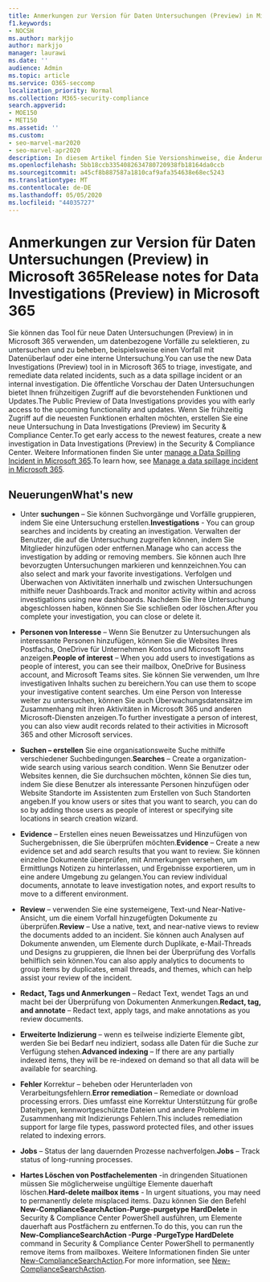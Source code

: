 ```yaml
---
title: Anmerkungen zur Version für Daten Untersuchungen (Preview) in Microsoft 365
f1.keywords:
- NOCSH
ms.author: markjjo
author: markjjo
manager: laurawi
ms.date: ''
audience: Admin
ms.topic: article
ms.service: O365-seccomp
localization_priority: Normal
ms.collection: M365-security-compliance
search.appverid:
- MOE150
- MET150
ms.assetid: ''
ms.custom:
- seo-marvel-mar2020
- seo-marvel-apr2020
description: In diesem Artikel finden Sie Versionshinweise, die Änderungen und neue Features für das Tool zur Datenermittlung (Preview) in Microsoft 365 enthalten.
ms.openlocfilehash: 5bb18ccb3354082634780720938fb18164da0ccb
ms.sourcegitcommit: a45cf8b887587a1810caf9afa354638e68ec5243
ms.translationtype: MT
ms.contentlocale: de-DE
ms.lasthandoff: 05/05/2020
ms.locfileid: "44035727"
---
```

# <a name="release-notes-for-data-investigations-preview-in-microsoft-365"></a><span data-ttu-id="4bb6b-103">Anmerkungen zur Version für Daten Untersuchungen (Preview) in Microsoft 365</span><span class="sxs-lookup"><span data-stu-id="4bb6b-103">Release notes for Data Investigations (Preview) in Microsoft 365</span></span>

<span data-ttu-id="4bb6b-104">Sie können das Tool für neue Daten Untersuchungen (Preview) in in Microsoft 365 verwenden, um datenbezogene Vorfälle zu selektieren, zu untersuchen und zu beheben, beispielsweise einen Vorfall mit Datenüberlauf oder eine interne Untersuchung.</span><span class="sxs-lookup"><span data-stu-id="4bb6b-104">You can use the new Data Investigations (Preview) tool in in Microsoft 365 to triage, investigate, and remediate data related incidents, such as a data spillage incident or an internal investigation.</span></span> <span data-ttu-id="4bb6b-105">Die öffentliche Vorschau der Daten Untersuchungen bietet Ihnen frühzeitigen Zugriff auf die bevorstehenden Funktionen und Updates.</span><span class="sxs-lookup"><span data-stu-id="4bb6b-105">The Public Preview of Data Investigations provides you with early access to the upcoming functionality and updates.</span></span> <span data-ttu-id="4bb6b-106">Wenn Sie frühzeitig Zugriff auf die neuesten Funktionen erhalten möchten, erstellen Sie eine neue Untersuchung in Data Investigations (Preview) im Security & Compliance Center.</span><span class="sxs-lookup"><span data-stu-id="4bb6b-106">To get early access to the newest features, create a new investigation in Data Investigations (Preview) in the Security & Compliance Center.</span></span> <span data-ttu-id="4bb6b-107">Weitere Informationen finden Sie unter [manage a Data Spilling Incident in Microsoft 365](manage-data-spillage-incidents.md).</span><span class="sxs-lookup"><span data-stu-id="4bb6b-107">To learn how, see [Manage a data spillage incident in Microsoft 365](manage-data-spillage-incidents.md).</span></span>

## <a name="whats-new"></a><span data-ttu-id="4bb6b-108">Neuerungen</span><span class="sxs-lookup"><span data-stu-id="4bb6b-108">What's new</span></span> 

- <span data-ttu-id="4bb6b-109">Unter **suchungen** – Sie können Suchvorgänge und Vorfälle gruppieren, indem Sie eine Untersuchung erstellen.</span><span class="sxs-lookup"><span data-stu-id="4bb6b-109">**Investigations** - You can group searches and incidents by creating an investigation.</span></span> <span data-ttu-id="4bb6b-110">Verwalten der Benutzer, die auf die Untersuchung zugreifen können, indem Sie Mitglieder hinzufügen oder entfernen.</span><span class="sxs-lookup"><span data-stu-id="4bb6b-110">Manage who can access the investigation by adding or removing members.</span></span>  <span data-ttu-id="4bb6b-111">Sie können auch Ihre bevorzugten Untersuchungen markieren und kennzeichnen.</span><span class="sxs-lookup"><span data-stu-id="4bb6b-111">You can also select and mark your favorite investigations.</span></span> <span data-ttu-id="4bb6b-112">Verfolgen und Überwachen von Aktivitäten innerhalb und zwischen Untersuchungen mithilfe neuer Dashboards.</span><span class="sxs-lookup"><span data-stu-id="4bb6b-112">Track and monitor activity within and across investigations using new dashboards.</span></span> <span data-ttu-id="4bb6b-113">Nachdem Sie Ihre Untersuchung abgeschlossen haben, können Sie Sie schließen oder löschen.</span><span class="sxs-lookup"><span data-stu-id="4bb6b-113">After you complete your investigation, you can close or delete it.</span></span>

- <span data-ttu-id="4bb6b-114">**Personen von Interesse** – Wenn Sie Benutzer zu Untersuchungen als interessante Personen hinzufügen, können Sie die Websites Ihres Postfachs, OneDrive für Unternehmen Kontos und Microsoft Teams anzeigen.</span><span class="sxs-lookup"><span data-stu-id="4bb6b-114">**People of interest** – When you add users to investigations as people of interest, you can see their mailbox, OneDrive for Business account, and Microsoft Teams sites.</span></span> <span data-ttu-id="4bb6b-115">Sie können Sie verwenden, um Ihre investigativen Inhalts suchen zu bereichern.</span><span class="sxs-lookup"><span data-stu-id="4bb6b-115">You can use them to scope your investigative content searches.</span></span> <span data-ttu-id="4bb6b-116">Um eine Person von Interesse weiter zu untersuchen, können Sie auch Überwachungsdatensätze im Zusammenhang mit ihren Aktivitäten in Microsoft 365 und anderen Microsoft-Diensten anzeigen.</span><span class="sxs-lookup"><span data-stu-id="4bb6b-116">To further investigate a person of interest, you can also view audit records related to their activities in Microsoft 365 and other Microsoft services.</span></span>

- <span data-ttu-id="4bb6b-117">**Suchen – erstellen** Sie eine organisationsweite Suche mithilfe verschiedener Suchbedingungen.</span><span class="sxs-lookup"><span data-stu-id="4bb6b-117">**Searches** – Create a organization-wide search using various search condition.</span></span> <span data-ttu-id="4bb6b-118">Wenn Sie Benutzer oder Websites kennen, die Sie durchsuchen möchten, können Sie dies tun, indem Sie diese Benutzer als interessante Personen hinzufügen oder Website Standorte im Assistenten zum Erstellen von Such Standorten angeben.</span><span class="sxs-lookup"><span data-stu-id="4bb6b-118">If you know users or sites that you want to search, you can do so by adding those users as people of interest or specifying site locations in search creation wizard.</span></span> 

- <span data-ttu-id="4bb6b-119">**Evidence** – Erstellen eines neuen Beweissatzes und Hinzufügen von Suchergebnissen, die Sie überprüfen möchten.</span><span class="sxs-lookup"><span data-stu-id="4bb6b-119">**Evidence** – Create a new evidence set and add search results that you want to review.</span></span> <span data-ttu-id="4bb6b-120">Sie können einzelne Dokumente überprüfen, mit Anmerkungen versehen, um Ermittlungs Notizen zu hinterlassen, und Ergebnisse exportieren, um in eine andere Umgebung zu gelangen.</span><span class="sxs-lookup"><span data-stu-id="4bb6b-120">You can review individual documents, annotate to leave investigation notes, and export results to move to a different environment.</span></span> 

- <span data-ttu-id="4bb6b-121">**Review** – verwenden Sie eine systemeigene, Text-und Near-Native-Ansicht, um die einem Vorfall hinzugefügten Dokumente zu überprüfen.</span><span class="sxs-lookup"><span data-stu-id="4bb6b-121">**Review** – Use a native, text, and near-native views to review the documents added to an incident.</span></span> <span data-ttu-id="4bb6b-122">Sie können auch Analysen auf Dokumente anwenden, um Elemente durch Duplikate, e-Mail-Threads und Designs zu gruppieren, die Ihnen bei der Überprüfung des Vorfalls behilflich sein können.</span><span class="sxs-lookup"><span data-stu-id="4bb6b-122">You can also apply analytics to documents to group items by duplicates, email threads, and themes, which can help assist your review of the incident.</span></span> 

- <span data-ttu-id="4bb6b-123">**Redact, Tags und Anmerkungen** – Redact Text, wendet Tags an und macht bei der Überprüfung von Dokumenten Anmerkungen.</span><span class="sxs-lookup"><span data-stu-id="4bb6b-123">**Redact, tag, and annotate** – Redact text, apply tags, and make annotations as you review documents.</span></span>
  
- <span data-ttu-id="4bb6b-124">**Erweiterte Indizierung** – wenn es teilweise indizierte Elemente gibt, werden Sie bei Bedarf neu indiziert, sodass alle Daten für die Suche zur Verfügung stehen.</span><span class="sxs-lookup"><span data-stu-id="4bb6b-124">**Advanced indexing** – If there are any partially indexed items, they will be re-indexed on demand so that all data will be available for searching.</span></span>

- <span data-ttu-id="4bb6b-125">**Fehler** Korrektur – beheben oder Herunterladen von Verarbeitungsfehlern.</span><span class="sxs-lookup"><span data-stu-id="4bb6b-125">**Error remediation** – Remediate or download processing errors.</span></span> <span data-ttu-id="4bb6b-126">Dies umfasst eine Korrektur Unterstützung für große Dateitypen, kennwortgeschützte Dateien und andere Probleme im Zusammenhang mit Indizierungs Fehlern.</span><span class="sxs-lookup"><span data-stu-id="4bb6b-126">This includes remediation support for large file types, password protected files, and other issues related to indexing errors.</span></span> 

- <span data-ttu-id="4bb6b-127">**Jobs** – Status der lang dauernden Prozesse nachverfolgen.</span><span class="sxs-lookup"><span data-stu-id="4bb6b-127">**Jobs** – Track status of long-running processes.</span></span>

- <span data-ttu-id="4bb6b-128">**Hartes Löschen von Postfachelementen** -in dringenden Situationen müssen Sie möglicherweise ungültige Elemente dauerhaft löschen.</span><span class="sxs-lookup"><span data-stu-id="4bb6b-128">**Hard-delete mailbox items** - In urgent situations, you may need to permanently delete misplaced items.</span></span> <span data-ttu-id="4bb6b-129">Dazu können Sie den Befehl **New-ComplianceSearchAction-Purge-purgetype HardDelete** in Security & Compliance Center PowerShell ausführen, um Elemente dauerhaft aus Postfächern zu entfernen.</span><span class="sxs-lookup"><span data-stu-id="4bb6b-129">To do this, you can run the **New-ComplianceSearchAction -Purge -PurgeType HardDelete** command in Security & Compliance Center PowerShell to permanently remove items from mailboxes.</span></span> <span data-ttu-id="4bb6b-130">Weitere Informationen finden Sie unter [New-ComplianceSearchAction](https://docs.microsoft.com/powershell/module/exchange/policy-and-compliance-content-search/new-compliancesearchaction).</span><span class="sxs-lookup"><span data-stu-id="4bb6b-130">For more information, see [New-ComplianceSearchAction](https://docs.microsoft.com/powershell/module/exchange/policy-and-compliance-content-search/new-compliancesearchaction).</span></span>
